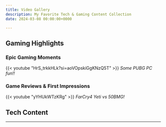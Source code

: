 ```yaml
---
title: Video Gallery
description: My Favorite Tech & Gaming Content Collection
date: 2024-03-08 00:00:00+0000

---
```


## Gaming Highlights

### Epic Gaming Moments
{{< youtube "HrS_trkkHLk?si=aoVOpskiGgKNzQ5T" >}}
*Some PUBG PC fun!!*

### Game Reviews & First Impressions
{{< youtube "yYHUkWTzKRg" >}}
*FarCry4 Yeti vs 50BMG!*

## Tech Content


---
